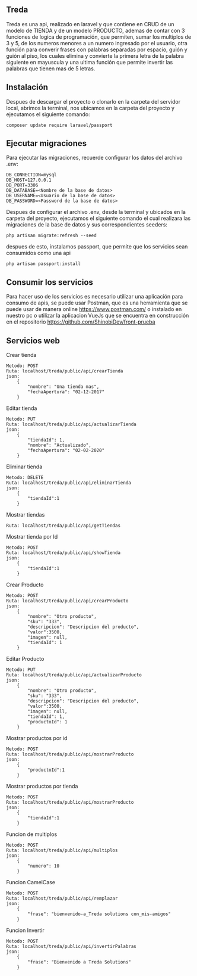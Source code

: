 ## Treda
Treda es una api, realizado en laravel y que contiene en CRUD de un modelo de TIENDA y de un modelo PRODUCTO, ademas de contar con 3 funciones de logica de programación, que permiten, sumar los multiplos de 3 y 5, de los numeros menores a un numero ingresado por el usuario, otra función para converir frases con palabras separadas por espacio, guión y guión al piso, los cuales elimina y convierte la primera letra de la palabra siguiente en mayuscula y una ultima función que permite invertir las palabras que tienen mas de 5 letras.

## Instalación

Despues de descargar el proyecto o clonarlo en la carpeta del servidor local, abrimos la terminal, nos ubicamos en la carpeta del proyecto y ejecutamos el siguiente comando: 

```
composer update require laravel/passport
```

## Ejecutar migraciones

Para ejecutar las migraciones, recuerde configurar los datos del archivo .env:

```
DB_CONNECTION=mysql
DB_HOST=127.0.0.1
DB_PORT=3306
DB_DATABASE=<Nombre de la base de datos>
DB_USERNAME=<Usuario de la base de datos>
DB_PASSWORD=<Password de la base de datos>
```
Despues de configurar el archivo .env, desde la terminal y ubicados en la carpeta del proyecto, ejecutamos el siguiente comando el cual realizara las migraciones de la base de datos y sus correspondientes seeders:


```
php artisan migrate:refresh --seed
```
despues de esto, instalamos passport, que permite que los servicios sean consumidos como una api

```
php artisan passport:install
```

## Consumir los servicios

Para hacer uso de los servicios es necesario utilizar una aplicación para consumo de apis, se puede usar Postman, que es una herramienta que se puede usar de manera online https://www.postman.com/ o instalado en nuestro pc o utilizar la aplicacion VueJs que se encuentra en construcción en el repositorio https://github.com/ShinobiDev/front-prueba

## Servicios web

Crear tienda
```
Metodo: POST
Ruta: localhost/treda/public/api/crearTienda
json: 
    {
        "nombre": "Una tienda mas",
        "fechaApertura": "02-12-2017"
    }
```
Editar tienda
```
Metodo: PUT
Ruta: localhost/treda/public/api/actualizarTienda
json: 
    {
        "tiendaId": 1,
        "nombre": "Actualizado",
        "fechaApertura": "02-02-2020"
    }
```
Eliminar tienda
```
Metodo: DELETE
Ruta: localhost/treda/public/api/eliminarTienda
json: 
    {
        "tiendaId":1
    }
```
Mostrar tiendas
```
Ruta: localhost/treda/public/api/getTiendas
```
Mostrar tienda por Id
```
Metodo: POST
Ruta: localhost/treda/public/api/showTienda
json: 
    {
        "tiendaId":1
    }
```
Crear Producto
```
Metodo: POST
Ruta: localhost/treda/public/api/crearProducto
json: 
    {
        "nombre": "Otro producto",
        "sku": "333",
        "descripcion": "Descripcion del producto",
        "valor":3500,
        "imagen": null,
        "tiendaId": 1
    }
```
Editar Producto
```
Metodo: PUT
Ruta: localhost/treda/public/api/actualizarProducto
json: 
    {
        "nombre": "Otro producto",
        "sku": "333",
        "descripcion": "Descripcion del producto",
        "valor":3500,
        "imagen": null,
        "tiendaId": 1,
        "productoId": 1
    }
```
Mostrar productos por id
```
Metodo: POST
Ruta: localhost/treda/public/api/mostrarProducto
json: 
    {
        "productoId":1
    }
```
Mostrar productos por tienda
```
Metodo: POST
Ruta: localhost/treda/public/api/mostrarProducto
json: 
    {
        "tiendaId":1
    }
```
Funcion de multiplos
```
Metodo: POST
Ruta: localhost/treda/public/api/multiplos
json: 
    {
        "numero": 10
    }
```
Funcion CamelCase
```
Metodo: POST
Ruta: localhost/treda/public/api/remplazar
json: 
    {
        "frase": "bienvenido-a_Treda solutions con_mis-amigos"
    }
```
Funcion Invertir
```
Metodo: POST
Ruta: localhost/treda/public/api/invertirPalabras
json: 
    {
        "frase": "Bienvenido a Treda Solutions"
    }
```


